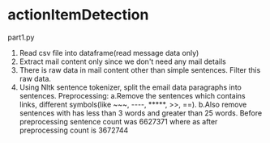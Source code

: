 # actionItemDetection


part1.py
1. Read csv file into dataframe(read message data only)
2. Extract mail content only since we don't need any mail details
3. There is raw data in mail content other than simple sentences. Filter this raw data.
4. Using Nltk sentence tokenizer, split the email data paragraphs into sentences.
   Preprocessing:
   a.Remove the sentences which contains links, different symbols(like ~~~, ----, *****, >>, ==).
   b.Also remove sentences with has less than 3 words and greater than 25 words.
   Before preprocessing sentence count was 6627371 where as after preprocessing count is 3672744
 

